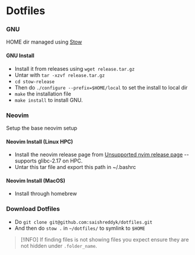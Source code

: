 # Dotfiles

### GNU

HOME dir managed using [Stow]("https://www.gnu.org/software/stow/")

#### GNU Install

-   Install it from releases using `wget release.tar.gz`
-   Untar with `tar -xzvf release.tar.gz`
-   `cd stow-release`
-   Then do `./configure --prefix=$HOME/local` to set the install to local dir
-   `make` the installation file
-   `make install` to install GNU.

### Neovim

Setup the base neovim setup

#### Neovim Install (Linux HPC)

-   Install the neovim release page from [Unsupported nvim release page]("https://github.com/neovim/neovim-releases/releases/tag/v0.10.0") -- supports glibc-2.17 on HPC.
-   Untar this tar file and export this path in ~/.bashrc

#### Neovim Install (MacOS)

-   Install through homebrew

### Download Dotfiles

-   Do `git clone git@github.com:saishreddyk/dotfiles.git`
-   And then do `stow .` in `~/dotfiles/` to symlink to `$HOME`

> [!INFO]
> If finding files is not showing files you expect ensure they are not hidden under `.folder_name`.
